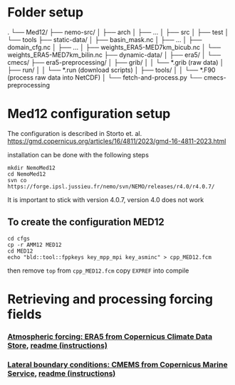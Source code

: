 # Folder setup

.
└── Med12/
    ├── nemo-src/
    │   ├── arch
    │   ├── ...
    │   ├── src
    │   ├── test
    │   └── tools
    ├── static-data/
    │   ├── basin_mask.nc
    │   ├── ...
    │   ├── domain_cfg.nc
    │   ├── ...
    │   ├── weights_ERA5-MED7km_bicub.nc
    │   └── weights_ERA5-MED7km_bilin.nc
    ├── dynamic-data/
    │   ├── era5/
    │   └── cmecs/
    ├── era5-preprocessing/
    │   ├── grib/
    │   │   └── *.grib (raw data)
    │   ├── run/
    │   │   └── *.run (download scripts)
    │   ├── tools/
    │   │   └── *.F90 (process raw data into NetCDF)
    │   └── fetch-and-process.py
    └── cmecs-preprocessing




# Med12 configuration setup

The configuration is described in Storto et. al. https://gmd.copernicus.org/articles/16/4811/2023/gmd-16-4811-2023.html

installation can be done with the following steps

```
mkdir NemoMed12
cd NemoMed12
svn co https://forge.ipsl.jussieu.fr/nemo/svn/NEMO/releases/r4.0/r4.0.7/
```
It is important to stick with version 4.0.7, version 4.0 does not work

## To create the configuration MED12
```
cd cfgs
cp -r AMM12 MED12
cd MED12
echo "bld::tool::fppkeys key_mpp_mpi key_asminc" > cpp_MED12.fcm
```
then remove `top` from `cpp_MED12.fcm`
copy `EXPREF` into 
compile


# Retrieving and processing forcing fields

### [Atmospheric forcing: ERA5 from Copernicus Climate Data Store](https://cds.climate.copernicus.eu/), [readme (instructions)](forcings/era5-atmos/readme-era5.md)
### [Lateral boundary conditions: CMEMS from Copernicus Marine Service](https://marine.copernicus.eu/), [readme (instructions)](forcings/cmems-latbnd/readme-cmems.md)

